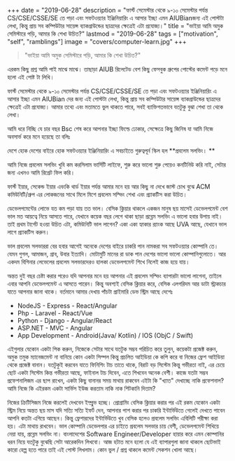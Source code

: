 +++
date = "2019-06-28"
description = "ফার্স্ট সেমেস্টার থেকে ৯-১০ সেমেস্টার পর্যন্ত CS/CSE/CSSE/SE তে পড়া এবং সফটওয়্যার ইঞ্জিনিয়ারিং এ আসার ইচ্ছা এমন AIUBianজন্য এই পোস্টটা লেখা, কিন্তু প্রায় সব কম্পিউটার সায়েন্স ব্যাকগ্রাউন্ডের ছাত্রদের ক্ষেত্রেই এটা প্রযোজ্য।"
title = "ভাইয়া আমি অমুক সেমিস্টারে পড়ি, আমার কি শেখা উচিত?"
lastmod = "2019-06-28"
tags = ["motivation", "self", "ramblings"]
image = "covers/computer-learn.jpg"
+++
 
> "ভাইয়া আমি অমুক সেমিস্টারে পড়ি, আমার কি শেখা উচিত?"

এরকম কিছু প্রশ্ন আমি পাই মাঝে মাঝে। তাছাড়া AIUB রিলেটেড বেশ কিছু ফেসবুক গ্রুপের পোস্টের কমেন্ট পড়ে মনে হলো এই পোষ্ট টা লিখি। 

ফার্স্ট সেমেস্টার থেকে ৯-১০ সেমেস্টার পর্যন্ত CS/CSE/CSSE/SE তে পড়া এবং সফটওয়্যার ইঞ্জিনিয়ারিং এ আসার ইচ্ছা এমন AIUBian দের জন্য এই পোস্টটা লেখা, কিন্তু প্রায় সব কম্পিউটার সায়েন্স ব্যাকগ্রাউন্ডের ছাত্রদের ক্ষেত্রেই এটা প্রযোজ্য। আমার তথ্যে এবং মতামতে ভুল থাকতে পারে, সবই ব্যাক্তিগতভাবে যতটুকু বুঝা শেখা তা থেকে লেখা।

আমি ধরে নিচ্ছি যে চার বছর Bsc শেষ করে আপনার ইচ্ছা ফিল্ডে ঢোকার,
সেক্ষেত্রে কিছু জিনিষ যা আমি নিজে অবসার্ভ করে মনে হয়েছে তা বলিঃ

দেশে হোক দেশের বাইরে হোক সফটওয়্যার ইঞ্জিনিয়ারিং এ সবচাইতে গুরুত্বপূর্ন স্কিল হল **প্রবলেম সলভিং। **

আমি নিজে প্রবলেম সলভিং খুবি কম করসিলাম ভার্সিটি লাইফে, শুরু করে ভালো শুরু পেয়েও কনটিনিউ করি নাই, সেটার জন্য এখনও আমি রিগ্রেট ফিল করি।

ফার্স্ট ইয়ার, সেকেন্ড ইয়ার এবংকি থার্ড ইয়ার পর্যন্ত আমার মনে হয় আর কিছু না দেখে জাস্ট চোখ বুঝে ACM কমিউনিটি/গ্রুপ এর লোকজনের সাথে মিলে মিশে প্রবলেম সল্ভিং শেখা এবং প্র্যাকটিস করা উচিত।

ডেভেলপমেন্টের লোভে যত কম পড়া যায় তত ভাল। বেসিক ক্লিয়ার থাকলে একজন মানুষ ছয় মাসেই ডেভেলপমেন্ট বেশ ভাল মত আয়ত্বে নিয়ে আসতে পারে,
যেখানে কয়েক বছর লেগে থাকা ছাড়া প্রব্লেম সলভিং এ ভালো হবার উপায় নাই।
তাই প্রথম টার্গেট হওয়া উচিত এটা, কমিউনিটি ভাল লাগেন? একা একা হ্যাকার র‍্যাংক আছে UVA আছে, যেখানে ভাল লাগে প্র্যাকটিস করুন।

ভাল প্রবলেম সলভাররা বের হবার আগেই অনেকে দেশের বাইরে চাকরি পান নামকরা সব সফটওয়্যার কোম্পানি তে।
যেমন গুগল, আমাজন, গ্রাব, উবার ইত্যাদি।
মোটামুটি মানের রা ডাক পান দেশের ভালো ভালো কোম্পানিগুলোতে।
আর একদম বিগিনার লেভেলের প্রবলেম সলভারদেরও হালকা ডেভেলপমেন্ট শিখে নিলেই কাজ হয়ে যায়।

অন্তত দুই বছর চেষ্টা করার পরেও যদি আপনার মনে হয় আপনার এই প্রবলেম সল্ভিং ব্যাপারটা ভালো লাগেনা,
তাইলে এবার আপনি ডেভেলপমেন্ট এ আসতে পারেন। কিন্তু অবশ্যই বেসিক ক্লিয়ার করে,
বেসিক এলগরিদম আর ডাটা স্ট্রাকচার যাতে আপনার জানা থাকে।
বর্তমানে আমার দেখায় পাঁচটা প্রাইমারি ডেভ স্ট্রিম আছে দেশেঃ

-   NodeJS - Express - React/Angular
-   Php - Laravel - React/Vue
-   Python - Django - Angular/React
-   ASP.NET - MVC - Angular
-   App Development - Android(Java/ Kotlin) / IOS (ObjC / Swift)

এইগুলার যেকোন একটা পিক করুন, নিজেকে সেটার সাথে যতটুক সম্ভব পরিচিত করে তুলুন,
কয়েকটা প্রজেক্ট করুন, অমুক তমুক ম্যানেজমেন্ট না বানিয়ে কোন একটা সিম্পল কিন্তু প্রচলিত আইডিয়া কে কপি করে বা নিজের ফ্রেশ আইডিয়া থেকে প্রজেক্ট বানান। যতটুকুই করবেন যাতে ফিনিশিং টাচ তাতে থাকে, বিরাট বড় সিস্টেম কিন্তু গভীরতা নাই, এর চেয়ে ছোট একটা সিস্টেম কিন্ত গভীরতা আছে, ফাইনাল টাচ দিবেন, এতে শিখবেন অনেক বেশী। কাজে যতটা সম্ভব প্রফেশনালিজম এর ছাপ রাখেন, একটা কিছু বানানর সময় মাথায় রাকবেন এইটা কি "খ্যাত" দেখাচ্ছে নাকি প্রফেশনাল? আমি নিজে কি এইরকম একটা সার্ভিস ইউজ করতাম নাকি নাক শিটকানি দিতাম?

নিজের ক্রিটিসিজম নিজে করলেই দেখবেন ইম্প্রুভ হচ্ছে।
প্রোগ্রামিং বেসিক ক্লিয়ার করার পর এই রকম যেকোন একটা স্ট্রিম নিয়ে অন্তত ছয় মাস যদি সত্যি সত্যি ইফর্ট দেন,
আপনার পাশ করার পর চাকরি ইন্টার্ভিউতে গেলেই দেখতে পাবেন আপনি কতটা এগিয়ে আছেন।
কিন্তু ফ্রেশারদের ইন্টার্ভিউতে খুব বেসিক হলেও প্রবলেম সলভিং এবিলিটি পরীক্ষা করা হয়।
এটা মাথায় রাখবেন। ভাল কোম্পানি ডেভেলপার এর চাইতে প্রবলেম সলভার চায় বেশী,
ডেভেলপমেন্ট শিখিয়ে নেয়া যায়, প্রব্লেম সলভিং না।
বাংলাদেশের Software Engineer/Developer হায়ার করে এমন কোম্পানির ধরন নিয়ে যতটুকু বুঝেছি সেটা আরেকদিন লিখবো।
আজ হটাত মনে হলো যে এই ব্যাপারগুলা জানা থাকলে ছোটভাই কারো হেল্প হতে পারে তাই এই পোস্ট লিখলাম।
কোন ভুল / প্রশ্ন থাকলে কমেন্ট সেকশন খোলা আছে।
